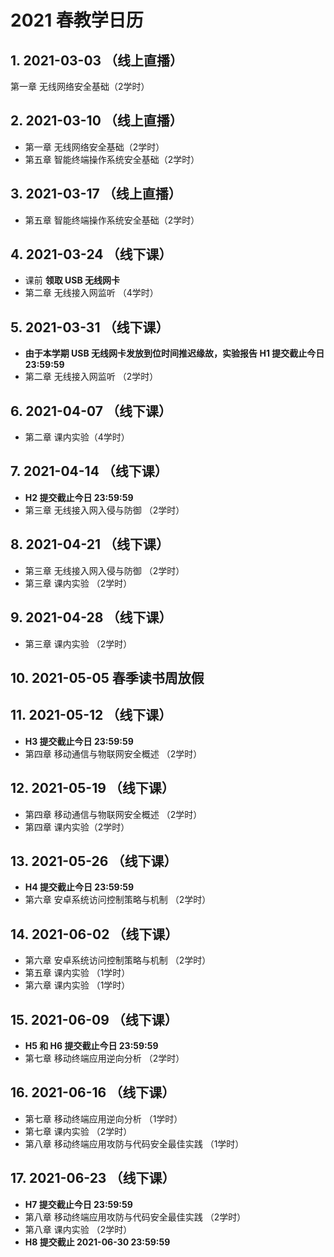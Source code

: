 # 2021 春教学日历

## 1. 2021-03-03 （线上直播）

第一章 无线网络安全基础（2学时）

## 2. 2021-03-10 （线上直播）

* 第一章 无线网络安全基础（2学时）
* 第五章 智能终端操作系统安全基础（2学时）

## 3. 2021-03-17 （线上直播）

* 第五章 智能终端操作系统安全基础（2学时）

## 4. 2021-03-24 （线下课）

* 课前 **领取 USB 无线网卡**
* 第二章 无线接入网监听 （4学时）

## 5. 2021-03-31 （线下课）

* **由于本学期 USB 无线网卡发放到位时间推迟缘故，实验报告 H1 提交截止今日 23:59:59**
* 第二章 无线接入网监听 （2学时）

## 6. 2021-04-07 （线下课）

* 第二章 课内实验（4学时）

## 7. 2021-04-14 （线下课）

* **H2 提交截止今日 23:59:59**
* 第三章 无线接入网入侵与防御 （2学时）

## 8. 2021-04-21 （线下课）

* 第三章 无线接入网入侵与防御 （2学时）
* 第三章 课内实验 （2学时）

## 9. 2021-04-28 （线下课）

* 第三章 课内实验 （2学时）

## 10. 2021-05-05 春季读书周放假

## 11. 2021-05-12 （线下课）

* **H3 提交截止今日 23:59:59**
* 第四章 移动通信与物联网安全概述 （2学时）

## 12. 2021-05-19 （线下课）

* 第四章 移动通信与物联网安全概述 （2学时）
* 第四章 课内实验（2学时）

## 13. 2021-05-26 （线下课）

* **H4 提交截止今日 23:59:59**
* 第六章 安卓系统访问控制策略与机制 （2学时）

## 14. 2021-06-02 （线下课）

* 第六章 安卓系统访问控制策略与机制 （2学时）
* 第五章 课内实验 （1学时）
* 第六章 课内实验 （1学时）

## 15. 2021-06-09 （线下课）

* **H5 和 H6 提交截止今日 23:59:59**
* 第七章 移动终端应用逆向分析 （2学时）

## 16. 2021-06-16 （线下课）

* 第七章 移动终端应用逆向分析 （1学时）
* 第七章 课内实验 （2学时） 
* 第八章 移动终端应用攻防与代码安全最佳实践 （1学时）

## 17. 2021-06-23 （线下课）

* **H7 提交截止今日 23:59:59**
* 第八章 移动终端应用攻防与代码安全最佳实践 （2学时）
* 第八章 课内实验 （2学时） 
* **H8 提交截止 2021-06-30 23:59:59**

